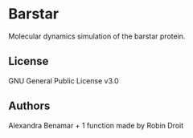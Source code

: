 # Barstar
  Molecular dynamics simulation of the barstar protein.

## License
  GNU General Public License v3.0
  
## Authors
  Alexandra Benamar + 1 function made by Robin Droit
